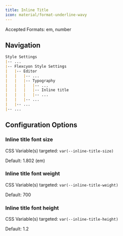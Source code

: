 ```yaml
---
title: Inline Title
icon: material/format-underline-wavy
---
```


Accepted Formats: em, number

## Navigation
```md
Style Settings
|-- ...
|-- Flexcyon Style Settings
|   |-- Editor
|   |   |-- ...
|   |   |-- Typography
|   |   |   |-- ...
|   |   |   |-- Inline title
|   |   |   |-- ...
|   |   |-- ...
|   |-- ...
|-- ...
```

## Configuration Options

### Inline title font size
CSS Variable(s) targeted: `var(--inline-title-size)`

Default: 1.802 (em)

### Inline title font weight
CSS Variable(s) targeted: `var(--inline-title-weight)`

Default: 700

### Inline title font height
CSS Variable(s) targeted: `var(--inline-title-height)`

Default: 1.2